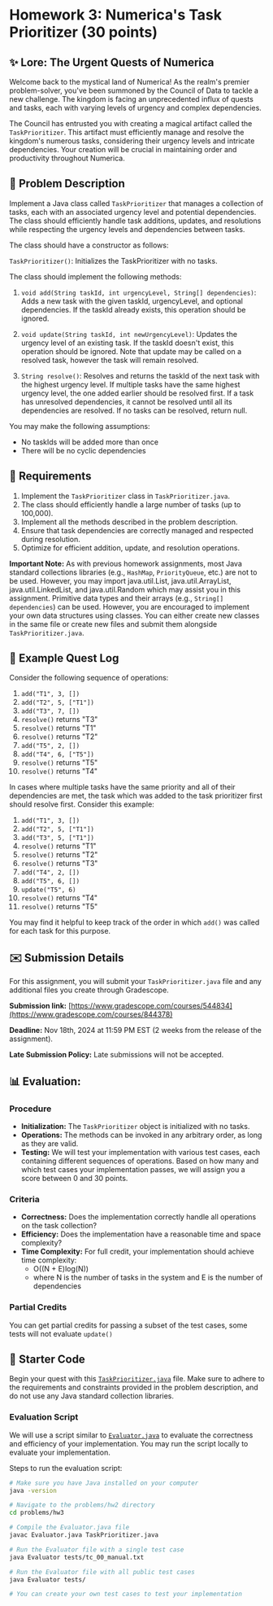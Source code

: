 # Homework 3: Numerica's Task Prioritizer (30 points)

## :sparkles: Lore: The Urgent Quests of Numerica

Welcome back to the mystical land of Numerica! As the realm's premier problem-solver, you've been summoned by the Council of Data to tackle a new challenge. The kingdom is facing an unprecedented influx of quests and tasks, each with varying levels of urgency and complex dependencies.

The Council has entrusted you with creating a magical artifact called the `TaskPrioritizer`. This artifact must efficiently manage and resolve the kingdom's numerous tasks, considering their urgency levels and intricate dependencies. Your creation will be crucial in maintaining order and productivity throughout Numerica.

## :scroll: Problem Description

Implement a Java class called `TaskPrioritizer` that manages a collection of tasks, each with an associated urgency level and potential dependencies. The class should efficiently handle task additions, updates, and resolutions while respecting the urgency levels and dependencies between tasks.

The class should have a constructor as follows:

`TaskPrioritizer()`: Initializes the TaskPrioritizer with no tasks.

The class should implement the following methods:

1. `void add(String taskId, int urgencyLevel, String[] dependencies)`: Adds a new task with the given taskId, urgencyLevel, and optional dependencies. If the taskId already exists, this operation should be ignored.

2. `void update(String taskId, int newUrgencyLevel)`: Updates the urgency level of an existing task. If the taskId doesn't exist, this operation should be ignored. Note that update may be called on a resolved task, however the task will remain resolved.

3. `String resolve()`: Resolves and returns the taskId of the next task with the highest urgency level. If multiple tasks have the same highest urgency level, the one added earlier should be resolved first. If a task has unresolved dependencies, it cannot be resolved until all its dependencies are resolved. If no tasks can be resolved, return null.

You may make the following assumptions:

- No taskIds will be added more than once
- There will be no cyclic dependencies

## :briefcase: Requirements

1. Implement the `TaskPrioritizer` class in `TaskPrioritizer.java`.
2. The class should efficiently handle a large number of tasks (up to 100,000).
3. Implement all the methods described in the problem description.
4. Ensure that task dependencies are correctly managed and respected during resolution.
5. Optimize for efficient addition, update, and resolution operations.

**Important Note:** As with previous homework assignments, most Java standard collections libraries (e.g., `HashMap`, `PriorityQueue`, etc.) are not to be used. However, you may import java.util.List, java.util.ArrayList, java.util.LinkedList, and java.util.Random which may assist you in this assignment. Primitive data types and their arrays (e.g., `String[] dependencies`) can be used. However, you are encouraged to implement your own data structures using classes. You can either create new classes in the same file or create new files and submit them alongside `TaskPrioritizer.java`.

## :footprints: Example Quest Log

Consider the following sequence of operations:

1. `add("T1", 3, [])`
2. `add("T2", 5, ["T1"])`
3. `add("T3", 7, [])`
4. `resolve()` returns "T3"
5. `resolve()` returns "T1"
6. `resolve()` returns "T2"
7. `add("T5", 2, [])`
8. `add("T4", 6, ["T5"])`
9. `resolve()` returns "T5"
10. `resolve()` returns "T4"

In cases where multiple tasks have the same priority and all of their dependencies are met, the task which was added to the task prioritizer first should resolve first. Consider this example:

1. `add("T1", 3, [])`
2. `add("T2", 5, ["T1"])`
3. `add("T3", 5, ["T1"])`
4. `resolve()` returns "T1"
5. `resolve()` returns "T2"
6. `resolve()` returns "T3"
7. `add("T4", 2, [])`
8. `add("T5", 6, [])`
9. `update("T5", 6)`
10. `resolve()` returns "T4"
11. `resolve()` returns "T5"

You may find it helpful to keep track of the order in which `add()` was called for each task for this purpose.

## :envelope: Submission Details

For this assignment, you will submit your `TaskPrioritizer.java` file and any additional files you create through Gradescope.

__Submission link:__ [https://www.gradescope.com/courses/544834](https://www.gradescope.com/courses/844378)

__Deadline:__ Nov 18th, 2024 at 11:59 PM EST (2 weeks from the release of the assignment).

__Late Submission Policy:__ Late submissions will not be accepted.

## :bar_chart: Evaluation:

### Procedure

- __Initialization:__ The `TaskPrioritizer` object is initialized with no tasks.
- __Operations:__ The methods can be invoked in any arbitrary order, as long as they are valid.
- __Testing:__ We will test your implementation with various test cases, each containing different sequences of operations. Based on how many and which test cases your implementation passes, we will assign you a score between 0 and 30 points.

### Criteria

- __Correctness:__ Does the implementation correctly handle all operations on the task collection?
- __Efficiency:__ Does the implementation have a reasonable time and space complexity?
- __Time Complexity:__ For full credit, your implementation should achieve time complexity:
  - O((N + E)log(N)) 
  - where N is the number of tasks in the system and E is the number of dependencies

### Partial Credits
You can get partial credits for passing a subset of the test cases, some tests will not evaluate `update()`

## :rocket: Starter Code

Begin your quest with this [`TaskPrioritizer.java`](TaskPrioritizer.java) file. Make sure to adhere to the requirements and constraints provided in the problem description, and do not use any Java standard collection libraries.

### Evaluation Script

We will use a script similar to [`Evaluator.java`](Evaluator.java) to evaluate the correctness and efficiency of your implementation. You may run the script locally to evaluate your implementation.

Steps to run the evaluation script:
```bash
# Make sure you have Java installed on your computer
java -version

# Navigate to the problems/hw2 directory
cd problems/hw3

# Compile the Evaluator.java file
javac Evaluator.java TaskPrioritizer.java

# Run the Evaluator file with a single test case
java Evaluator tests/tc_00_manual.txt

# Run the Evaluator file with all public test cases
java Evaluator tests/

# You can create your own test cases to test your implementation
```
